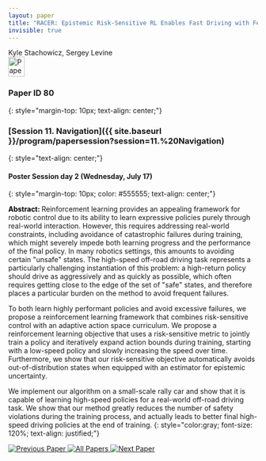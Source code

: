 ```yaml
---
layout: paper
title: "RACER: Epistemic Risk-Sensitive RL Enables Fast Driving with Fewer Crashes"
invisible: true
---
```

<div class="paper-authors">
<div class="paper-author-box">
    <div class="paper-author-name">Kyle Stachowicz, Sergey Levine</div>
    <div class="paper-author-uni"></div>
</div>

</div><div class="paper-pdf">
                <div> <a href="https://enriquecoronadozu.github.io/rssproceedings2024/rss20/p080.pdf"><img src="{{ site.baseurl }}/images/paper_link.png" alt="Paper Website" width = "33"  height = "40"/></a> </div>
                </div>

### Paper ID 80
{: style="margin-top: 10px; text-align: center;"}

### [Session 11. Navigation]({{ site.baseurl }}/program/papersession?session=11.%20Navigation)
{: style="text-align: center;"}

#### Poster Session day 2 (Wednesday, July 17)
{: style="margin-top: 10px; color: #555555; text-align: center;"}

<b style="color: black;">Abstract: </b>Reinforcement learning provides an appealing framework for robotic control due to its ability to learn expressive policies purely through real-world interaction. However, this requires addressing real-world constraints, including avoidance of catastrophic failures during training, which might severely impede both learning progress and the performance of the final policy. In many robotics settings, this amounts to avoiding certain "unsafe" states. The high-speed off-road driving task represents a particularly challenging instantiation of this problem: a high-return policy should drive as aggressively and as quickly as possible, which often requires getting close to the edge of the set of "safe" states, and therefore places a particular burden on the method to avoid frequent failures.
 

 To both learn highly performant policies and avoid excessive failures, we propose a reinforcement learning framework that combines risk-sensitive control with an adaptive action space curriculum. We propose a reinforcement learning objective that uses a risk-sensitive metric to jointly train a policy and iteratively expand action bounds during training, starting with a low-speed policy and slowly increasing the speed over time. Furthermore, we show that our risk-sensitive objective automatically avoids out-of-distribution states when equipped with an estimator for epistemic uncertainty.
 

 We implement our algorithm on a small-scale rally car and show that it is capable of learning high-speed policies for a real-world off-road driving task. We show that our method greatly reduces the number of safety violations during the training process, and actually leads to better final high-speed driving policies at the end of training.
{: style="color:gray; font-size: 120%; text-align: justified;"}


<div class="paper-menu">
<a href="{{ site.baseurl }}/program/papers/079/"> <img src="{{ site.baseurl }}/images/previous_paper_icon.png" alt="Previous Paper" title="Previous Paper"/> </a>
<a href="{{ site.baseurl }}/program/papers"><img src="{{ site.baseurl }}/images/overview_icon.png" alt="All Papers" title="All Papers"/> </a>
<a href="{{ site.baseurl }}/program/papers/081/"> <img src="{{ site.baseurl }}/images/next_paper_icon.png" alt="Next Paper" title="Next Paper"/> </a>

</div>
